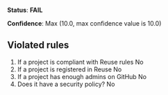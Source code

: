 **Status**: **FAIL**

**Confidence**: Max (10.0, max confidence value is 10.0)

## Violated rules

1.  If a project is compliant with Reuse rules No
1.  If a project is registered in Reuse No
1.  If a project has enough admins on GitHub No
1.  Does it have a security policy? No
